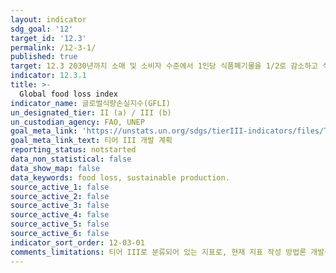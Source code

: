 ```yaml
---
layout: indicator
sdg_goal: '12'
target_id: '12.3'
permalink: /12-3-1/
published: true
target: 12.3 2030년까지 소매 및 소비자 수준에서 1인당 식품폐기물을 1/2로 감소하고 식품 생산 및 유통과정에서 발생하는 식품 손실량 감소
indicator: 12.3.1
title: >-
  Global food loss index
indicator_name: 글로벌식량손실지수(GFLI)
un_designated_tier: II (a) / III (b)
un_custodian_agency: FAO, UNEP
goal_meta_link: 'https://unstats.un.org/sdgs/tierIII-indicators/files/Tier3-12-03-01.pdf'
goal_meta_link_text: 티어 III 개발 계획
reporting_status: notstarted
data_non_statistical: false
data_show_map: false
data_keywords: food loss, sustainable production. 
source_active_1: false
source_active_2: false
source_active_3: false
source_active_4: false
source_active_5: false
source_active_6: false
indicator_sort_order: 12-03-01
comments_limitations: 티어 III로 분류되어 있는 지표로, 현재 지표 작성 방법론 개발중입니다.
---
```


